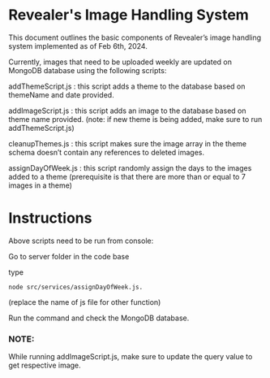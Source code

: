 # Revealer's Image Handling System

This document outlines the basic components of Revealer’s image handling system implemented as of Feb 6th, 2024. 

Currently, images that need to be uploaded weekly are updated on MongoDB database using the following scripts:

addThemeScript.js : this script adds a theme to the database based on themeName and date provided. 

addImageScript.js  : this script adds an image to the database based on theme name provided. (note: if new theme is being added, make sure to run addThemeScript.js)

cleanupThemes.js : this script makes sure the image array in the theme schema doesn’t contain any references to deleted images.

assignDayOfWeek.js : this script randomly assign the days to the images added to a theme (prerequisite is that there are more than or equal to 7 images in a theme)


# Instructions

Above scripts need to be run from console:

Go to server folder in the code base

type 

`node src/services/assignDayOfWeek.js.`

 (replace the name of js file for other function)

Run the command and check the MongoDB database.

### NOTE: 

While running addImageScript.js, make sure to update the query value to get respective image.